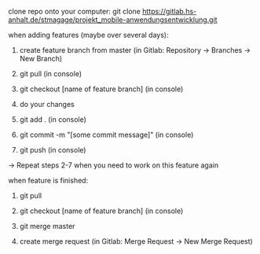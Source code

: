 clone repo onto your computer:
git clone https://gitlab.hs-anhalt.de/stmagage/projekt_mobile-anwendungsentwicklung.git

when adding features (maybe over several days):
1. create feature branch from master (in Gitlab: Repository -> Branches -> New Branch)

2. git pull (in console)

3. git checkout [name of feature branch] (in console)

4. do your changes

5. git add . (in console)

6. git commit -m "[some commit message]" (in console)

7. git push (in console)

-> Repeat steps 2-7 when you need to work on this feature again

when feature is finished:
1. git pull

2. git checkout [name of feature branch] (in console)

3. git merge master

4. create merge request (in Gitlab: Merge Request -> New Merge Request)
